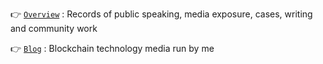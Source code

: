:point_right: [```Overview```](/OVERVIEW.md) : Records of public speaking, media exposure, cases, writing and community work

:point_right: [```Blog```](https://propwave.jp/) : Blockchain technology media run by me
